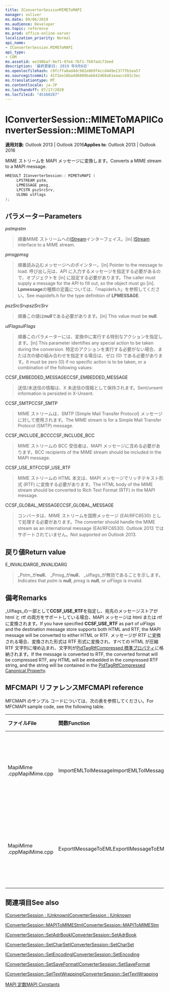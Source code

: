 ```yaml
---
title: IConverterSessionMIMEToMAPI
manager: soliver
ms.date: 09/06/2019
ms.audience: Developer
ms.topic: reference
ms.prod: office-online-server
localization_priority: Normal
api_name:
- IConverterSession.MIMEToMAPI
api_type:
- COM
ms.assetid: ee190ba7-9e71-97e4-7bf1-7b97adc73eed
description: '最終更新日: 2019 年9月6日'
ms.openlocfilehash: c9fcffa8ad4dc982e869f4ccd449e1377fb1ea57
ms.sourcegitcommit: 41f2ee16badd6009bab642d68a61eaaccb91c3ec
ms.translationtype: MT
ms.contentlocale: ja-JP
ms.lasthandoff: 07/17/2020
ms.locfileid: "45160287"
---
```

# <a name="iconvertersessionmimetomapi"></a><span data-ttu-id="3f688-103">IConverterSession::MIMEToMAPI</span><span class="sxs-lookup"><span data-stu-id="3f688-103">IConverterSession::MIMEToMAPI</span></span>

  
  
<span data-ttu-id="3f688-104">**適用対象**: Outlook 2013 | Outlook 2016</span><span class="sxs-lookup"><span data-stu-id="3f688-104">**Applies to**: Outlook 2013 | Outlook 2016</span></span> 
  
<span data-ttu-id="3f688-105">MIME ストリームを MAPI メッセージに変換します。</span><span class="sxs-lookup"><span data-stu-id="3f688-105">Converts a MIME stream to a MAPI message.</span></span>
  
```cpp
HRESULT IConverterSession:: MIMEToMAPI ( 
     LPSTREAM pstm, 
     LPMESSAGE pmsg, 
     LPCSTR pszSrcSrv, 
     ULONG ulFlags 
);
```

## <a name="parameters"></a><span data-ttu-id="3f688-106">パラメーター</span><span class="sxs-lookup"><span data-stu-id="3f688-106">Parameters</span></span>

 <span data-ttu-id="3f688-107">_pstm_</span><span class="sxs-lookup"><span data-stu-id="3f688-107">_pstm_</span></span>
  
> <span data-ttu-id="3f688-108">順番MIME ストリームへの[IStream](https://msdn.microsoft.com/library/aa380034%28VS.85%29.aspx)インターフェイス。</span><span class="sxs-lookup"><span data-stu-id="3f688-108">[in] [IStream](https://msdn.microsoft.com/library/aa380034%28VS.85%29.aspx) interface to a MIME stream.</span></span> 
    
 <span data-ttu-id="3f688-109">_pmsg_</span><span class="sxs-lookup"><span data-stu-id="3f688-109">_pmsg_</span></span>
  
> <span data-ttu-id="3f688-110">順番読み込むメッセージへのポインター。</span><span class="sxs-lookup"><span data-stu-id="3f688-110">[in] Pointer to the message to load.</span></span> <span data-ttu-id="3f688-111">呼び出し元は、API に入力するメッセージを指定する必要があるので、オブジェクトを [in] に設定する必要があります。</span><span class="sxs-lookup"><span data-stu-id="3f688-111">The caller must supply a message for the API to fill out, so the object must go [in].</span></span> <span data-ttu-id="3f688-112">**Lpmessage**の種類の定義については、「mapidefs.h」を参照してください。</span><span class="sxs-lookup"><span data-stu-id="3f688-112">See mapidefs.h for the type definition of **LPMESSAGE**.</span></span>
    
 <span data-ttu-id="3f688-113">_pszSrcSrv_</span><span class="sxs-lookup"><span data-stu-id="3f688-113">_pszSrcSrv_</span></span>
  
> <span data-ttu-id="3f688-114">順番この値は**null**である必要があります。</span><span class="sxs-lookup"><span data-stu-id="3f688-114">[in] This value must be **null**.</span></span>
    
 <span data-ttu-id="3f688-115">_ulFlags_</span><span class="sxs-lookup"><span data-stu-id="3f688-115">_ulFlags_</span></span>
  
> <span data-ttu-id="3f688-116">順番このパラメーターには、変換中に実行する特別なアクションを指定します。</span><span class="sxs-lookup"><span data-stu-id="3f688-116">[in] This parameter identifies any special action to be taken during the conversion.</span></span> <span data-ttu-id="3f688-117">特定のアクションを実行する必要がない場合、または次の値の組み合わせを指定する場合は、ゼロ (0) である必要があります。</span><span class="sxs-lookup"><span data-stu-id="3f688-117">It must be zero (0) if no specific action is to be taken, or a combination of the following values:</span></span>
    
<span data-ttu-id="3f688-118">CCSF_EMBEDDED_MESSAGE</span><span class="sxs-lookup"><span data-stu-id="3f688-118">CCSF_EMBEDDED_MESSAGE</span></span>
  
> <span data-ttu-id="3f688-119">送信/未送信の情報は、X 未送信の情報として保持されます。</span><span class="sxs-lookup"><span data-stu-id="3f688-119">Sent/unsent information is persisted in X-Unsent.</span></span>
    
<span data-ttu-id="3f688-120">CCSF_SMTP</span><span class="sxs-lookup"><span data-stu-id="3f688-120">CCSF_SMTP</span></span>
  
> <span data-ttu-id="3f688-121">MIME ストリームは、SMTP (Simple Mail Transfer Protocol) メッセージに対して使用されます。</span><span class="sxs-lookup"><span data-stu-id="3f688-121">The MIME stream is for a Simple Mail Transfer Protocol (SMTP) message.</span></span>
    
<span data-ttu-id="3f688-122">CCSF_INCLUDE_BCC</span><span class="sxs-lookup"><span data-stu-id="3f688-122">CCSF_INCLUDE_BCC</span></span>
  
> <span data-ttu-id="3f688-123">MIME ストリームの BCC 受信者は、MAPI メッセージに含める必要があります。</span><span class="sxs-lookup"><span data-stu-id="3f688-123">BCC recipients of the MIME stream should be included in the MAPI message.</span></span>
    
<span data-ttu-id="3f688-124">CCSF_USE_RTF</span><span class="sxs-lookup"><span data-stu-id="3f688-124">CCSF_USE_RTF</span></span>
  
> <span data-ttu-id="3f688-125">MIME ストリームの HTML 本文は、MAPI メッセージでリッチテキスト形式 (RTF) に変換する必要があります。</span><span class="sxs-lookup"><span data-stu-id="3f688-125">The HTML body of the MIME stream should be converted to Rich Text Format (RTF) in the MAPI message.</span></span>

<span data-ttu-id="3f688-126">CCSF_GLOBAL_MESSAGE</span><span class="sxs-lookup"><span data-stu-id="3f688-126">CCSF_GLOBAL_MESSAGE</span></span>
> <span data-ttu-id="3f688-127">コンバータは、MIME ストリームを国際メッセージ (EAI/RFC6530) として処理する必要があります。</span><span class="sxs-lookup"><span data-stu-id="3f688-127">The converter should handle the MIME stream as an international message (EAI/RFC6530).</span></span> <span data-ttu-id="3f688-128">Outlook 2013 ではサポートされていません。</span><span class="sxs-lookup"><span data-stu-id="3f688-128">Not supported on Outlook 2013.</span></span>
    
## <a name="return-value"></a><span data-ttu-id="3f688-129">戻り値</span><span class="sxs-lookup"><span data-stu-id="3f688-129">Return value</span></span>

<span data-ttu-id="3f688-130">E_INVALIDARG</span><span class="sxs-lookup"><span data-stu-id="3f688-130">E_INVALIDARG</span></span>
  
> <span data-ttu-id="3f688-131">_Pstm_が**null**、 _Pmsg_が**null**、 _ulflags_が無効であることを示します。</span><span class="sxs-lookup"><span data-stu-id="3f688-131">Indicates that  _pstm_ is **null**,  _pmsg_ is **null**, or  _ulFlags_ is invalid.</span></span> 
    
## <a name="remarks"></a><span data-ttu-id="3f688-132">備考</span><span class="sxs-lookup"><span data-stu-id="3f688-132">Remarks</span></span>

<span data-ttu-id="3f688-133">_Ulflags_の一部として**CCSF_USE_RTF**を指定し、宛先のメッセージストアが html と rtf の両方をサポートしている場合、MAPI メッセージは html または rtf に変換されます。</span><span class="sxs-lookup"><span data-stu-id="3f688-133">If you have specified **CCSF_USE_RTF** as part of  _ulFlags_ and the destination message store supports both HTML and RTF, the MAPI message will be converted to either HTML or RTF.</span></span> <span data-ttu-id="3f688-134">メッセージが RTF に変換される場合、変換された形式は RTF 形式に変換され、すべての HTML が圧縮 RTF 文字列に埋め込まれ、文字列が[PidTagRtfCompressed 標準プロパティ](pidtagrtfcompressed-canonical-property.md)に格納されます。</span><span class="sxs-lookup"><span data-stu-id="3f688-134">If the message is converted to RTF, the converted format will be compressed RTF, any HTML will be embedded in the compressed RTF string, and the string will be contained in the [PidTagRtfCompressed Canonical Property](pidtagrtfcompressed-canonical-property.md).</span></span>
  
## <a name="mfcmapi-reference"></a><span data-ttu-id="3f688-135">MFCMAPI リファレンス</span><span class="sxs-lookup"><span data-stu-id="3f688-135">MFCMAPI reference</span></span>

<span data-ttu-id="3f688-136">MFCMAPI のサンプル コードについては、次の表を参照してください。</span><span class="sxs-lookup"><span data-stu-id="3f688-136">For MFCMAPI sample code, see the following table.</span></span>
  
|<span data-ttu-id="3f688-137">**ファイル**</span><span class="sxs-lookup"><span data-stu-id="3f688-137">**File**</span></span>|<span data-ttu-id="3f688-138">**関数**</span><span class="sxs-lookup"><span data-stu-id="3f688-138">**Function**</span></span>|<span data-ttu-id="3f688-139">**コメント**</span><span class="sxs-lookup"><span data-stu-id="3f688-139">**Comment**</span></span>|
|:-----|:-----|:-----|
|<span data-ttu-id="3f688-140">MapiMime .cpp</span><span class="sxs-lookup"><span data-stu-id="3f688-140">MapiMime.cpp</span></span>  <br/> |<span data-ttu-id="3f688-141">ImportEMLToIMessage</span><span class="sxs-lookup"><span data-stu-id="3f688-141">ImportEMLToIMessage</span></span>  <br/> |<span data-ttu-id="3f688-142">MFCMAPI は MimeToMAPI を使用して、EML ファイルを MAPI メッセージに変換します。</span><span class="sxs-lookup"><span data-stu-id="3f688-142">MFCMAPI uses MimeToMAPI to convert an EML file to a MAPI message.</span></span>  <br/> |
|<span data-ttu-id="3f688-143">MapiMime .cpp</span><span class="sxs-lookup"><span data-stu-id="3f688-143">MapiMime.cpp</span></span>  <br/> |<span data-ttu-id="3f688-144">ExportIMessageToEML</span><span class="sxs-lookup"><span data-stu-id="3f688-144">ExportIMessageToEML</span></span>  <br/> |<span data-ttu-id="3f688-145">MFCMAPI は、MAPIToMIMEStm を使用して MAPI メッセージを EML ファイルに変換します。</span><span class="sxs-lookup"><span data-stu-id="3f688-145">MFCMAPI uses MAPIToMIMEStm to convert a MAPI message to an EML file.</span></span>  <br/> |
   
## <a name="see-also"></a><span data-ttu-id="3f688-146">関連項目</span><span class="sxs-lookup"><span data-stu-id="3f688-146">See also</span></span>



[<span data-ttu-id="3f688-147">IConverterSession : IUnknown</span><span class="sxs-lookup"><span data-stu-id="3f688-147">IConverterSession : IUnknown</span></span>](iconvertersessioniunknown.md)
  
[<span data-ttu-id="3f688-148">IConverterSession::MAPIToMIMEStm</span><span class="sxs-lookup"><span data-stu-id="3f688-148">IConverterSession::MAPIToMIMEStm</span></span>](iconvertersession-mapitomimestm.md)
  
[<span data-ttu-id="3f688-149">IConverterSession::SetAdrBook</span><span class="sxs-lookup"><span data-stu-id="3f688-149">IConverterSession::SetAdrBook</span></span>](iconvertersession-setadrbook.md)
  
[<span data-ttu-id="3f688-150">IConverterSession::SetCharSet</span><span class="sxs-lookup"><span data-stu-id="3f688-150">IConverterSession::SetCharSet</span></span>](iconvertersession-setcharset.md)
  
[<span data-ttu-id="3f688-151">IConverterSession::SetEncoding</span><span class="sxs-lookup"><span data-stu-id="3f688-151">IConverterSession::SetEncoding</span></span>](iconvertersession-setencoding.md)
  
[<span data-ttu-id="3f688-152">IConverterSession::SetSaveFormat</span><span class="sxs-lookup"><span data-stu-id="3f688-152">IConverterSession::SetSaveFormat</span></span>](iconvertersession-setsaveformat.md)
  
[<span data-ttu-id="3f688-153">IConverterSession::SetTextWrapping</span><span class="sxs-lookup"><span data-stu-id="3f688-153">IConverterSession::SetTextWrapping</span></span>](iconvertersession-settextwrapping.md)


[<span data-ttu-id="3f688-154">MAPI 定数</span><span class="sxs-lookup"><span data-stu-id="3f688-154">MAPI Constants</span></span>](mapi-constants.md)

